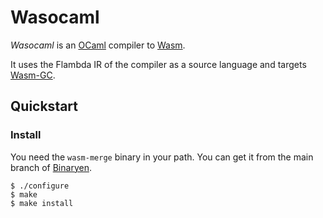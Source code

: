 # Wasocaml

*Wasocaml* is an [OCaml] compiler to [Wasm].

It uses the Flambda IR of the compiler as a source language and targets [Wasm-GC].

## Quickstart

### Install

You need the `wasm-merge` binary in your path. You can get it from the main branch of [Binaryen].

```shell-session
$ ./configure
$ make
$ make install
```

[Binaryen]: https://github.com/WebAssembly/binaryen
[OCaml]: https://ocaml.org
[Wasm]: https://webassembly.org
[Wasm-GC]: https://github.com/WebAssembly/gc
